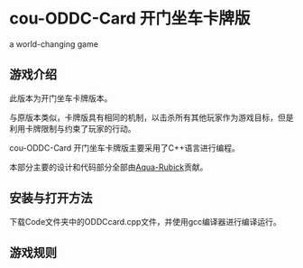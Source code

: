 # cou-ODDC-Card 开门坐车卡牌版

a world-changing game



## 游戏介绍

此版本为开门坐车卡牌版本。

与原版本类似，卡牌版具有相同的机制，以击杀所有其他玩家作为游戏目标，但是利用卡牌限制与约束了玩家的行动。

cou-ODDC-Card 开门坐车卡牌版主要采用了C++语言进行编程。

本部分主要的设计和代码部分全部由[Aqua-Rubick](https://github.com/Aqua-Rubick)贡献。



## 安装与打开方法

下载Code文件夹中的ODDCcard.cpp文件，并使用gcc编译器进行编译运行。



## 游戏规则

